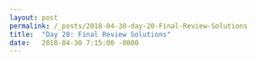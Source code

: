 ```yaml
---
layout: post
permalink: /_posts/2018-04-30-day-20-Final-Review-Solutions
title:  "Day 20: Final Review Solutions"
date:   2018-04-30 7:15:00 -0000
---
```


<!-- 
{% raw %}
<iframe src="../_interview/final/final-review-solutions.pdf" width="100%" height="850"></iframe>
{% endraw %}
 -->

<!--
# I. Adjacency Lists / Matrices

## A) Write code to find an element in a matrix where the elements in each row and column are in a non-decreasing order
### Example:
        {  2, 14, 26, 37, 43, 51, }
        {  4, 16, 28, 38, 44, 54, }
        {  6, 18, 30, 39, 45, 57, }
        {  8, 20, 32, 40, 46, 60, }
        { 10, 22, 34, 41, 47, 63, }
        { 12, 24, 36, 42, 48, 66, }  


# II. Trie

## A) Advantages of a Trie

## B) Dis-advantages of a Trie

## C) Use cases for a Trie


# III. B-Tree

## A) List Properties of B-Tree


# IV. Graph

## A) Given a list of edges in a graph or "Forest," find the distinct amount of "trees" or separate nodes (e.g. other metaphors, islands in an ocean, trees in a forest, disconected components)
    Input :  edges[] = {0, 1}, {0, 2}, {3, 4}

    Output : 2

    Explanation : There are 2 trees
                   0       3
                  / \       \
                 1   2       4


# V. Dijkstra - Proofs

## A) Does this algorithm work for negatives - why or why not?

## B) Does the shortest path change when weights of all edges are multiplied by 10?

## C) Given a directed weighted graph and the shortest path from vertex ‘s’ to ‘t’ => D(s,y).   If weight of every edge is increased by 10 units, does the shortest path remain same in the modified graph?


{% raw %}
<iframe src="../_interview/final/final-review.pdf" width="100%" height="850"></iframe>
{% endraw %}

-->